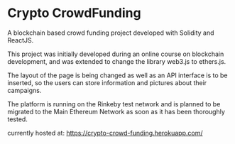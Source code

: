 # Crypto CrowdFunding
A blockchain based crowd funding project developed with Solidity and ReactJS. 

This project was initially developed during an online course on blockchain development, and was extended to change the library web3.js
to ethers.js.  

The layout of the page is being changed as well as an API interface is to be inserted, so the users can store information and pictures about
their campaigns. 

The platform is running on the Rinkeby test network and is planned to be migrated to the Main Ethereum Network as soon as it has been thoroughly tested. 

currently hosted at: https://crypto-crowd-funding.herokuapp.com/ 
